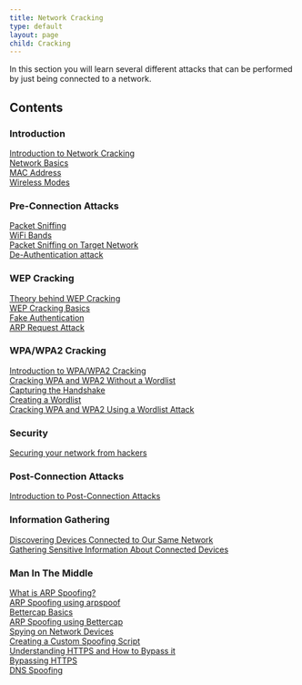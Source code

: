 ```yaml
---
title: Network Cracking
type: default
layout: page
child: Cracking
---
```


In this section you will learn several different attacks that can be performed
by just being connected to a network.

## Contents

### Introduction

[Introduction to Network Cracking](/hacking/network-hacking/contents/intro/introduction)<br>
[Network Basics](/hacking/network-hacking/contents/intro/basics)<br>
[MAC Address](/hacking/network-hacking/contents/intro/mac)<br>
[Wireless Modes](/hacking/network-hacking/contents/intro/modes)<br>

### Pre-Connection Attacks

[Packet Sniffing](/hacking/network-hacking/contents/preconnection/sniffing)<br>
[WiFi Bands](/hacking/network-hacking/contents/preconnection/bands)<br>
[Packet Sniffing on Target Network](/hacking/network-hacking/contents/preconnection/sniffingtarget)<br>
[De-Authentication attack](/hacking/network-hacking/contents/preconnection/deauth)<br>

### WEP Cracking

[Theory behind WEP Cracking](/hacking/network-hacking/contents/wep/theory)<br>
[WEP Cracking Basics](/hacking/network-hacking/contents/wep/basics)<br>
[Fake Authentication](/hacking/network-hacking/contents/wep/fakeauth)<br>
[ARP Request Attack](/hacking/network-hacking/contents/wep/arprequest)<br>

### WPA/WPA2 Cracking

[Introduction to WPA/WPA2 Cracking](/hacking/network-hacking/contents/wpa/introduction)<br>
[Cracking WPA and WPA2 Without a Wordlist](/hacking/network-hacking/contents/wpa/nowordlist)<br>
[Capturing the Handshake](/hacking/network-hacking/contents/wpa/handshake)<br>
[Creating a Wordlist](/hacking/network-hacking/contents/wpa/wordlist)<br>
[Cracking WPA and WPA2 Using a Wordlist Attack](/hacking/network-hacking/contents/wpa/wordlistattack)<br>

### Security

[Securing your network from hackers](/hacking/network-hacking/contents/securing)<br>

### Post-Connection Attacks

[Introduction to Post-Connection Attacks](/hacking/network-hacking/contents/postconnection/introduction)<br>

### Information Gathering

[Discovering Devices Connected to Our Same Network](/hacking/network-hacking/contents/gathering-info/devices)<br>
[Gathering Sensitive Information About Connected Devices](/hacking/network-hacking/contents/gathering-info/sensitive)<br>

### Man In The Middle

[What is ARP Spoofing?](/hacking/network-hacking/contents/mitm/arp)<br>
[ARP Spoofing using arpspoof](/hacking/network-hacking/contents/mitm/arpspoof)<br>
[Bettercap Basics](/hacking/network-hacking/contents/mitm/bettercap-basics)<br>
[ARP Spoofing using Bettercap](/hacking/network-hacking/contents/mitm/bettercap-arp)<br>
[Spying on Network Devices](/hacking/network-hacking/contents/mitm/spying)<br>
[Creating a Custom Spoofing Script](/hacking/network-hacking/contents/mitm/custom)<br>
[Understanding HTTPS and How to Bypass it](/hacking/network-hacking/contents/mitm/understanding-https)<br>
[Bypassing HTTPS](/hacking/network-hacking/contents/mitm/bypassing-https)<br>
[DNS Spoofing](/hacking/network-hacking/contents/mitm/dns-spoofing)<br>
